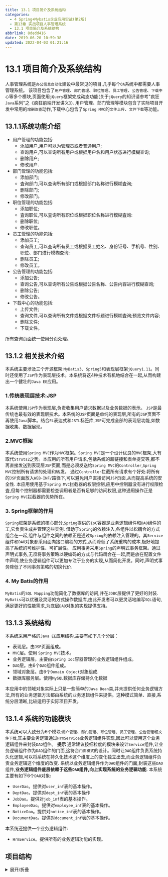 ```yaml
---
title: 13.1 项目简介及系统结构
categories: 
  - 4 Spring+Mybatis企业应用实战(第2版)
  - 第13章 实战项目人事管理系统
  - 13.1 项目简介及系统结构
abbrlink: 8dedd416
date: 2019-06-20 10:59:38
updated: 2022-04-03 01:21:16
---
```

# 13.1 项目简介及系统结构
人事管理系统是`办公信息自动化`建设中最常见的项目,几乎每个`OA`系统中都需要人事管理系统。
该项目包含了`用户管理`、`部门管理`、`职位管理`、`员工管理`、`公告管理`、`下载中心`等多个模块,页面使用`jQuery`框架完成动态功能(关于`jQuery`的知识请参考"疯狂`Java`系列"之《疯狂前端开发讲义》).
用户管理、部门管理等模块包含了实际项目开发中常用的`增删改查`动作,下载中心包含了`Spring MVC`的`文件上传`、`文件下载`等功能。

## 13.1.1系统功能介绍
- 用户管理的功能包括:
    - 添加用户,用户可以为管理员或者普通用户;
    - 查询用户,可以查询所有用户或根据用户名和用户状态进行模糊查询;
    - 删除用户;
    - 修改用户.
- 部门管理的功能包括:
    - 添加部门;
    - 査询部门,可以査询所有部门或根据部门名称进行模糊査询;
    - 删除部门;
    - 修改部门。
- 职位管理的功能包括:
    - 添加职位;
    - 査询职位,可以査询所有职位或根据职位名称进行模糊査询:
    - 删除职位;
    - 修改职位。
- 员工管理的功能包括:
    - 添加员工;
    - 查询员工,可以査询所有员工或根据员工姓名、身份证号、手机号、性别、职位、部门进行模糊查询;
    - 删除员工;
    - 修改员工。
- 公告管理的功能包括:
    - 添加公告;
    - 查询公告,可以查询所有公告或根据公告名称、公告内容进行模糊查询;
    - 删除公告;
    - 修改公告。
- 下载中心的功能包括:
    - 上传文件;
    - 查询文件,可以查询所有文件或根据文件标题进行模糊査询;预览文件内容;
    - 删除文件;
    - 下载文件。

所有查询页面统一使用分页处理。
## 13.1.2 相关技术介绍
本系统主要涉及三个开源框架:`MyBatis3`、`Spring5`和表现层框架`jQuery1.11`。同时还使用了`JSP`作为表现层技术。本系统将这4种技术有机地结合在一起,从而构建出一个健壮的`Java EE`应用。
### 1.传统表现层技术:JSP
本系统使用`JSP`作为表现层,负责收集用户请求数据以及业务数据的表示。
`JSP`是最传统也最有效的表现层技术。本系统的`JSP`页面是单纯的表现层,所有的`JSP`页面不再使用`Java`脚本。结合`EL`表达式和`JSTL`标签库,`JSP`可完成全部的表现层功能,如数据收集、数据展现。
### 2.MVC框架
本系统使用`Spring MVC`作为`MVC`框架。`Spring MVC`是一个设计优良的`MVC`框架,大有取代`Struts2`之势。本应用的所有用户请求,包括系统的超链接和表单提交等,都不再直接发送到表现层`JSP`页面,而是必须发送给`Spring MVC`的`Controller`,`Spring MVC`控制所有请求的处理和转发。
通过`Controller`拦截所有请求有个好处:将所有的`JSP`页面放入`WEB-INF/`路径下,可以避免用户直接访问`JSP`页面,从而提高系统的安全性.
本应用使用基于`Spring MVC`拦截器的权限控制,应用中控制器没有进行权限检査,但每个控制器都需要检査调用者是否有足够的访问权限,这种通用操作正是`Spring MVC`拦截器的优势所在。
### 3. Spring框架的作用
`Spring`框架是系统的核心部分,`Spring`提供的`IoC`容器是业务逻辑组件和`DAO`组件的工,它负责生成并管理这些实例.
借助于`Spring`的依赖注入,各组件以松耦合的方式组合在一起,组件与组件之间的依赖正是通过`Spring`的依赖注入管理的。其`Service`组件和`DAO`对象都采用面向接口编程的方式,从而降低了系统重构的成本,极好地提高了系统的可维护性、可扩展性。
应用事务采用`Spring`的声明式事务框架。通过声明式事务,无须将事务策略以硬编码的方式与代码耦合在一起,而是放在配置文件中声明,使业务逻辑组件可以更加专注于业务的实现,从而简化开发。同时,声明式事务降低了不同事务策略的切换代价.
### 4. My Batis的作用
`MyBatis`的`SQL Mapping`功能简化了数据库的访问,并在`JDBC`层提供了更好的封装.
`MyBatis`可以优雅及灵活的方式操作数据库,由此开发者可以更灵活地编写`SQL`语句,满足更好的性能需求,为底层`DAO`对象的实现提供支持。
## 13.1.3 系统结构
本系统采用严格的`Java EE`应用结构,主要有如下几个分层：
- 表现层。由`JSP`页面组成。
- `MVC`层。使用 `Spring MVC`技术。
- 业务逻辑层。主要由`Spring Ioc`容器管理的业务逻辑组件组成。
- `DAO`层。由6个`DAO`组件组成。
- 领域对象层。由6个`Domain Object`对象组成.
- 数据库服务层。使用`MySQL`数据库存储持久化数据

本应用中的领域对象实际上只是一些简单的`Java Bean`类,并未提供任何业务逻辑方法,所有的业务逻辑方法都由系统的业务逻辑组件来提供。这种模式简单、直接,系统分层清晰,比较适用于实际项目开发。
## 13.1.4 系统的功能模块
本系统可以大致分为6个模块:`用户管理`、`部门管理`、`职位管理`、`员工管理`、`公告管理`和`文件下载`,其主要业务逻辑通过`HrmService`业务逻辑组件实现,因此可以使用这个业务逻辑组件来封装`DAO`组件。
**提示**
通常建议按细粒度的模块来设计`Service`组件,让业务逻辑组件作为`DAO`组件的门面,这符合`门面模式`的设计。同时让`DAO`组件负责系统持久化逻辑,可以将系统在持久化技术这个维度上的变化独立出去,而业务逻辑组件负责业务逻辑这个维度的改变.
系统以业务逻辑组件作为`DAO`组件的门面,封装这些`DAO`组件,**业务逻辑组件底层依赖于这些`DAO`组件,向上实现系统的业务逻辑功能**.
本系统主要有如下6个`DAO`对象:
- `UserDao`。提供对`user_inf`表的基本操作。
- `DeptDao`。提供对`dept_inf`表的基本操作
- `JobDao`。提供对`job_inf`表的基本操作。
- `EmployeeDao`。提供对`employee_inf`表的基本操作。
- `NoticeDao`。提供对`notice_inf`表的基本操作。
- `DocumentDao`。提供对`document_inf`表的基本操作。

本系统还提供一个业务逻辑组件:
- `HrmService`。提供所有的业务逻辑功能的实现。

## 项目结构
<details><summary>展开/折叠</summary><pre>
G:\Desktop\随书源码\Spring+Mybatis企业应用实战(第2版)\codes\13\hrmapp
├─src\
│ ├─db.properties
│ ├─log4j.xml
│ └─org\
│   └─fkit\
│     └─hrm\
│       ├─controller\
│       │ ├─DeptController.java
│       │ ├─DocumentController.java
│       │ ├─EmployeeController.java
│       │ ├─FormController.java
│       │ ├─JobController.java
│       │ ├─NoticeController.java
│       │ └─UserController.java
│       ├─dao\
│       │ ├─DeptDao.java
│       │ ├─DocumentDao.java
│       │ ├─EmployeeDao.java
│       │ ├─JobDao.java
│       │ ├─NoticeDao.java
│       │ ├─provider\
│       │ │ ├─DeptDynaSqlProvider.java
│       │ │ ├─DocumentDynaSqlProvider.java
│       │ │ ├─EmployeeDynaSqlProvider.java
│       │ │ ├─JobDynaSqlProvider.java
│       │ │ ├─NoticeDynaSqlProvider.java
│       │ │ └─UserDynaSqlProvider.java
│       │ └─UserDao.java
│       ├─domain\
│       │ ├─Dept.java
│       │ ├─Document.java
│       │ ├─Employee.java
│       │ ├─hrm.mgc
│       │ ├─Job.java
│       │ ├─Notice.java
│       │ └─User.java
│       ├─interceptor\
│       │ └─AuthorizedInterceptor.java
│       ├─service\
│       │ ├─HrmService.java
│       │ └─impl\
│       │   └─HrmServiceImpl.java
│       └─util\
│         ├─common\
│         │ └─HrmConstants.java
│         └─tag\
│           ├─PageModel.java
│           └─PagerTag.java
└─WebContent\
  ├─404.html
  ├─css\
  │ ├─css.css
  │ └─pager.css
  ├─fkjava.ico
  ├─images\
  │ ├─404.jpg
  │ ├─9.png
  │ ├─bt_file.jpg
  │ ├─choose_file.jpg
  │ ├─delete.gif
  │ ├─downLoad.png
  │ ├─left_nav_arrow.gif
  │ ├─left_nav_bg.gif
  │ ├─left_nav_bgshw.gif
  │ ├─left_nav_bottom.gif
  │ ├─left_nav_closed.gif
  │ ├─left_nav_expand.gif
  │ ├─left_nav_top.gif
  │ ├─login_bottom.gif
  │ ├─login_left.gif
  │ ├─login_midbg.gif
  │ ├─login_right.gif
  │ ├─login_top.gif
  │ ├─main_bg.gif
  │ ├─main_locbg.gif
  │ ├─main_locleft.gif
  │ ├─main_locright.gif
  │ ├─none.jpg
  │ ├─pointer.gif
  │ ├─prev.gif
  │ ├─StatBarBg.gif
  │ ├─StatBarL.gif
  │ ├─StatBar_admin.gif
  │ ├─StatBar_time.gif
  │ ├─topbg.gif
  │ ├─top_exit.gif
  │ ├─top_home.gif
  │ ├─top_logo.gif
  │ └─update.gif
  ├─index.jsp
  ├─js\
  │ ├─fkjava_timer.js
  │ ├─jquery-1.11.0.js
  │ ├─jquery-migrate-1.2.1.js
  │ ├─jquery.form.js
  │ ├─ligerUI\
  │ 省略......
  │
  ├─META-INF\
  │ └─MANIFEST.MF
  ├─upload\
  └─WEB-INF\
    ├─applicationContext.xml
    ├─jsp\
    │ ├─dept\
    │ │ ├─dept.jsp
    │ │ ├─showAddDept.jsp
    │ │ └─showUpdateDept.jsp
    │ ├─document\
    │ │ ├─document.jsp
    │ │ ├─showAddDocument.jsp
    │ │ └─showUpdateDocument.jsp
    │ ├─employee\
    │ │ ├─employee.jsp
    │ │ ├─showAddEmployee.jsp
    │ │ └─showUpdateEmployee.jsp
    │ ├─job\
    │ │ ├─job.jsp
    │ │ ├─showAddJob.jsp
    │ │ └─showUpdateJob.jsp
    │ ├─left.jsp
    │ ├─loginForm.jsp
    │ ├─main.jsp
    │ ├─notice\
    │ │ ├─notice.jsp
    │ │ ├─previewNotice.jsp
    │ │ ├─showAddNotice.jsp
    │ │ └─showUpdateNotice.jsp
    │ ├─right.jsp
    │ ├─taglib.jsp
    │ ├─top.jsp
    │ └─user\
    │   ├─showAddUser.jsp
    │   ├─showUpdateUser.jsp
    │   └─user.jsp
    ├─lib\
    │ ├─ant-1.9.6.jar
    │ ├─ant-launcher-1.9.6.jar
    │ ├─asm-5.2.jar
    │ ├─aspectjrt.jar
    │ ├─aspectjtools.jar
    │ ├─aspectjweaver.jar
    │ ├─c3p0-0.9.5.2.jar
    │ ├─cglib-3.2.5.jar
    │ ├─commons-fileupload-1.3.3.jar
    │ ├─commons-io-2.6.jar
    │ ├─commons-logging-1.2.jar
    │ ├─hibernate-c3p0-5.2.10.Final.jar
    │ ├─javassist-3.22.0-CR2.jar
    │ ├─javax.servlet.jsp.jstl-1.2.1.jar
    │ ├─javax.servlet.jsp.jstl-api-1.2.1.jar
    │ ├─log4j-1.2.17.jar
    │ ├─log4j-api-2.3.jar
    │ ├─log4j-core-2.3.jar
    │ ├─mchange-commons-java-0.2.11.jar
    │ ├─mybatis-3.4.5.jar
    │ ├─mybatis-spring-1.3.1.jar
    │ ├─mysql-connector-java-5.1.44-bin.jar
    │ ├─ognl-3.1.15.jar
    │ ├─org.aspectj.matcher.jar
    │ ├─slf4j-api-1.7.25.jar
    │ ├─slf4j-log4j12-1.7.25.jar
    │ ├─spring-aop-5.0.1.RELEASE.jar
    │ ├─spring-aspects-5.0.1.RELEASE.jar
    │ ├─spring-beans-5.0.1.RELEASE.jar
    │ ├─spring-context-5.0.1.RELEASE.jar
    │ ├─spring-context-indexer-5.0.1.RELEASE.jar
    │ ├─spring-context-support-5.0.1.RELEASE.jar
    │ ├─spring-core-5.0.1.RELEASE.jar
    │ ├─spring-expression-5.0.1.RELEASE.jar
    │ ├─spring-instrument-5.0.1.RELEASE.jar
    │ ├─spring-jcl-5.0.1.RELEASE.jar
    │ ├─spring-jdbc-5.0.1.RELEASE.jar
    │ ├─spring-jms-5.0.1.RELEASE.jar
    │ ├─spring-messaging-5.0.1.RELEASE.jar
    │ ├─spring-orm-5.0.1.RELEASE.jar
    │ ├─spring-oxm-5.0.1.RELEASE.jar
    │ ├─spring-test-5.0.1.RELEASE.jar
    │ ├─spring-tx-5.0.1.RELEASE.jar
    │ ├─spring-web-5.0.1.RELEASE.jar
    │ ├─spring-webflux-5.0.1.RELEASE.jar
    │ ├─spring-webmvc-5.0.1.RELEASE.jar
    │ └─spring-websocket-5.0.1.RELEASE.jar
    ├─page.tld
    ├─springmvc-config.xml
    ├─web.xml
    └─xxx.xml
</pre></details>
